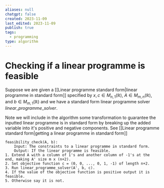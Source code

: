 ```yaml
---
aliases: null
chatgpt: false
created: 2023-11-09
last_edited: 2023-11-09
publish: true
tags:
  - programming
type: algorithm
---
```

# Checking if a linear programme is feasible

Suppose we are given a [[Linear programme standard form|linear programme in standard form]] specified by $x, c \in M_{n,1}(\mathbb{R})$, $A \in M_{m,n}(\mathbb{R})$, and $b \in M_{m,1}(\mathbb{R})$ and we have a standard form linear programme solver $linear\_programme\_solver$.

Note we will include in the algorithm some transformation to guarantee the inputted linear programme is in standard form by breaking up the added variable into it's positive and negative components. See [[Linear programme standard form|getting a linear programme in standard form]]

```pseudocode
feasibility_check(A, b):
	Input: The constraints to a linear programme in standard form.
	Output: If the linear programme is feasible.
1. Extend A with a column of 1's and another column of -1's at the end, making A' size m x (n+2).
2. Set objective function c = (0, 0, ..., 0, 1, -1) of length n+2.
3. Run linear_programme_solver(A', b, c).
4. If the value of the objective function is positive output it is feasible.
5. Otherwise say it is not.
```

